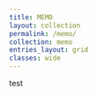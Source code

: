 ```yaml
---
title: MEMO
layout: collection
permalink: /memo/
collection: memo
entries_layout: grid
classes: wide
---
```


test

